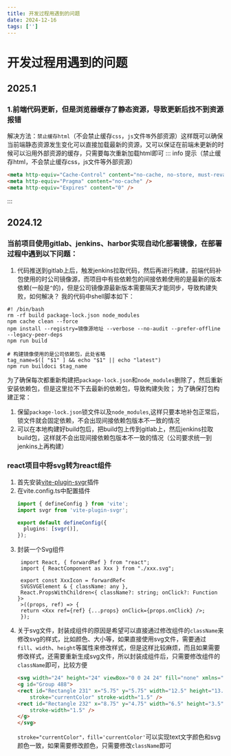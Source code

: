 ```yaml
---
title: 开发过程用遇到的问题
date: 2024-12-16
tags: ['']
---
```

# 开发过程用遇到的问题

## 2025.1
### 1.前端代码更新，但是浏览器缓存了静态资源，导致更新后找不到资源报错
解决方法：`禁止缓存html`（不会禁止缓存`css`，`js`文件`等`外部资源）这样既可以确保当前端静态资源发生变化可以直接加载最新的资源，又可以保证在前端未更新的时候可以沿用外部资源的缓存，只需要每次重新加载html即可
::: info 提示（禁止缓存html，不会禁止缓存css，js文件等外部资源）
```html
<meta http-equiv="Cache-Control" content="no-cache, no-store, must-revalidate" />
<meta http-equiv="Pragma" content="no-cache" />
<meta http-equiv="Expires" content="0" />
```
:::

## 2024.12
### 当前项目使用gitlab、jenkins、harbor实现自动化部署镜像，在部署过程中遇到以下问题：
1. 代码推送到gitlab上后，触发jenkins拉取代码，然后再进行构建，前端代码补包使用的时公司镜像源，而项目中有些依赖包的间接依赖使用的是最新的版本依赖(一般是`^`的)，但是公司镜像源最新版本需要隔天才能同步，导致构建失败，如何解决？
我的代码中shell脚本如下：
```shell
#! /bin/bash
rm -rf build package-lock.json node_modules
npm cache clean --force
npm install --registry=镜像源地址 --verbose --no-audit --prefer-offline --legacy-peer-deps
npm run build

# 构建镜像使用的是公司依赖包，此处省略
tag_name=$([ "$1" ] && echo "$1" || echo "latest")
npm run buildoci $tag_name
```
为了确保每次都重新构建把`package-lock.json`和`node_modules`删除了，然后重新安装依赖包，但是这里拉不下去最新的依赖包，导致构建失败；
为了确保打包构建正常：
1. 保留`package-lock.json`锁文件以及`node_modules`,这样只要本地补包正常后，锁文件就会固定依赖，不会出现间接依赖包版本不一致的情况
2. 可以在本地构建好build包后，把build包上传到gitlab上，然后jenkins拉取build包，这样就不会出现间接依赖包版本不一致的情况（公司要求统一到jenkins上再构建）

### react项目中将svg转为react组件
1. 首先安装[vite-plugin-svgr](https://gitcode.com/gh_mirrors/vi/vite-plugin-svgr/overview)插件
2. 在vite.config.ts中配置插件
   ```ts vite.config.ts
   import { defineConfig } from 'vite';
   import svgr from 'vite-plugin-svgr';

   export default defineConfig({
     plugins: [svgr()],
   });
   ```
3. 封装一个Svg组件
   ```tsx
    import React, { forwardRef } from "react";
    import { ReactComponent as Xxx } from "./xxx.svg";

    export const XxxIcon = forwardRef<
    SVGSVGElement & { className: any },
    React.PropsWithChildren<{ className?: string; onClick?: Function }>
    >((props, ref) => {
    return <Xxx ref={ref} {...props} onClick={props.onClick} />;
    });
    ```
4. 关于svg文件，封装成组件的原因是希望可以直接通过修改组件的`className`来修改svg的样式，比如颜色、大小等，如果直接使用svg文件，需要通过`fill`、`width`、`height`等属性来修改样式，但是这样比较麻烦，而且如果需要修改样式，还需要重新生成svg文件，所以封装成组件后，只需要修改组件的`className`即可，比较方便
    ``` html
    <svg width="24" height="24" viewBox="0 0 24 24" fill="none" xmlns="http://www.w3.org/2000/svg">
    <g id="Group 488">
    <rect id="Rectangle 231" x="5.75" y="5.75" width="12.5" height="13.5" rx="2.25" fill="white"
        stroke="currentColor" stroke-width="1.5" />
    <rect id="Rectangle 232" x="8.75" y="4.75" width="6.5" height="3.5" rx="1.25" fill="white" stroke="currentColor"
        stroke-width="1.5" />
    </g>
    </svg>
    ```
    `stroke="currentColor"，fill='currentColor'`可以实现text文字颜色和svg颜色一致，如果需要修改颜色，只需要修改`className`即可


